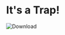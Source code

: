 # It's a Trap!

![Download](https://user-images.githubusercontent.com/48802396/121802079-0c834b80-cc3b-11eb-8186-547b179e2f0a.jpg)
